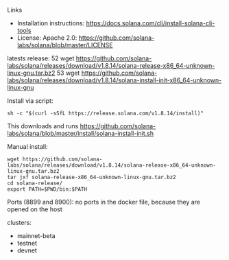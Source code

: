 Links

* Installation instructions: https://docs.solana.com/cli/install-solana-cli-tools
* License: Apache 2.0: https://github.com/solana-labs/solana/blob/master/LICENSE

latests release:
   52  wget https://github.com/solana-labs/solana/releases/download/v1.8.14/solana-release-x86_64-unknown-linux-gnu.tar.bz2
   53  wget https://github.com/solana-labs/solana/releases/download/v1.8.14/solana-install-init-x86_64-unknown-linux-gnu


Install via script:
```
sh -c "$(curl -sSfL https://release.solana.com/v1.8.14/install)"
```
This downloads and runs https://github.com/solana-labs/solana/blob/master/install/solana-install-init.sh

Manual install:
```
wget https://github.com/solana-labs/solana/releases/download/v1.8.14/solana-release-x86_64-unknown-linux-gnu.tar.bz2
tar jxf solana-release-x86_64-unknown-linux-gnu.tar.bz2
cd solana-release/
export PATH=$PWD/bin:$PATH
```

Ports (8899 and 8900):
no ports in the docker file, because they are opened on the host




clusters:
* mainnet-beta
* testnet
* devnet